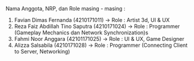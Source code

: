Nama Anggota, NRP, dan Role masing - masing :
1. Favian Dimas Fernanda (4210171011) -> Role : Artist 3d, UI & UX
2. Reza Faiz Abdillah Tino Saputra (4210171024) -> Role : Programmer (Gameplay Mechanics dan Network Synchronization)s
3. Fahmi Noor Anggara (42101171025) -> Role : UI & UX, Game Designer
4. Alizza Salsabila (4210171028) -> Role : Programmer (Connecting Client to Server, Networking)
